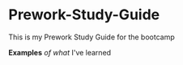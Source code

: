 # Prework-Study-Guide
This is my Prework Study Guide for the bootcamp

**Examples** _of what_ I've learned
